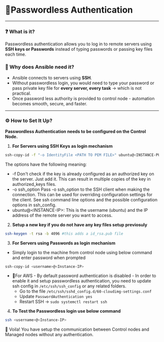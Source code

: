 # 🔑Passwordless Authentication

---

### ❓ What is it?  

Passwordless authentication allows you to log in to remote servers using **SSH keys or Passwords** instead of typing passwords or passing key files each time.  

### 🤔 Why does Ansible need it?  

- Ansible connects to servers using **SSH**.  
- Without passwordless login, you would need to type your password or pass private key file for **every server, every task** → which is not practical.  
- Once password less authority is provided to control node -  automation becomes smooth, secure, and faster.  

---

### ⚙️ How to Set It Up?  

**Passwordless Authentication needs to be configured on the Control Node.**

1. **For Servers using SSH Keys as login mechanism**

```bash
ssh-copy-id -f "-o IdentityFile <PATH TO PEM FILE>" ubuntu@<INSTANCE-PUBLIC-IP>
```

The options have the following meaning:

- -f Don't check if the key is already configured as an authorized key on the server. Just add it. This can result in multiple copies of the key in authorized_keys files.
- -o ssh_option Pass -o ssh_option to the SSH client when making the connection. This can be used for overriding configuration settings for the client. See ssh command line options and the possible configuration options in ssh_config.
- ubuntu@&lt;INSTANCE-IP&gt;: This is the username (ubuntu) and the IP address of the remote server you want to access.

2. **Setup a new key if you do not have any key files setup previosuly**
```bash
ssh-keygen -t rsa -b 4096 #this adds a id_rsa.pub file
```

3. **For Servers using Passwords as login mechanism**

- Simply login to the machine from control node using below command and enter password when prompted

```bash
ssh-copy-id <username>@<Instance-IP>
```

- 🎃For AWS - By default password authentication is disabled - In order to enable it and setup passwordless authentication, you need to update ssh config in `/etc/ssh/ssh_config` or any related folders.
  - Go to the file `/etc/ssh/sshd_config.d/60-cloudimg-settings.conf`
  - Update `PasswordAuthentication yes`
  - Restart SSH -> `sudo systemctl restart ssh`

4. **To Test the Passwordless login use below command**

```bash
ssh <username>@<Instance-IP>
```

🥳 Voila! You have setup the communication between Control nodes and Managed nodes without any authentication.